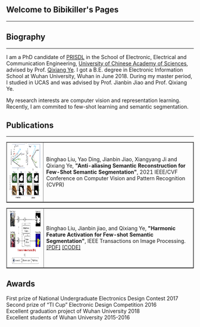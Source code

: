 ## Welcome to Bibikiller's Pages
---

## Biography
---
I am a PhD candidate of [PRISDL](https://ucassdl.cn/) in the School of Electronic, Electrical and Communication Engineering, [University of Chinese Academy of Sciences](http://english.ucas.ac.cn/), advised by Prof. [Qixiang Ye](http://people.ucas.ac.cn/~0007279?language=en). I got a B.E. degree in Electronic Information School at Wuhan University, Wuhan in June 2018. During my master period, I studied in UCAS and was advised by Prof. Jianbin Jiao and Prof. Qixiang Ye.

My research interests are computer vision and representation learning. Recently, I am commited to few-shot learning and semantic segmentation.

## Publications
---
<table border="1">
<tr>
<td><img src="/ASR.png"  height="150" width="419"></td>
<td>Binghao Liu, Yao Ding, Jianbin Jiao, Xiangyang Ji and Qixiang Ye,   
<b>"Anti-aliasing Semantic Reconstruction for Few-Shot Semantic Segmentation"</b>,   
2021 IEEE/CVF Conference on Computer Vision and Pattern Recognition (CVPR)
</td>
</tr>
</table>  

<table border="1">
<tr>
<td><img src="/HFA.png"  height="150" width="300"></td>
<td>Binghao Liu, Jianbin jiao, and Qixiang Ye,   
<b>"Harmonic Feature Activation for Few-shot Semantic Segmentation"</b>,   
IEEE Transactions on Image Processing. <a href="https://ieeexplore.ieee.org/document/9356450">[PDF]</a> <a href="https://github.com/Bibikiller/HFA">[CODE]</a>
</td>
</tr>
</table>  

## Awards
First prize of National Undergraduate Electronics Design Contest 2017  
Second prize of “TI Cup” Electronic Design Competition 2016  
Excellent graduation project of Wuhan University 2018  
Excellent students of Wuhan University 2015-2016  




